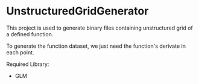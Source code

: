 # UnstructuredGridGenerator

This project is used to generate binary files containing unstructured grid of a defined function.

To generate the function dataset, we just need the function's derivate in each point.

Required Library:

* GLM
